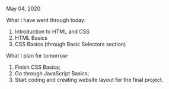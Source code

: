 May 04, 2020

What I have went through today:
1. Introduction to HTML and CSS
2. HTML Basics
3. CSS Basics (through Basic Selectors section)

What I plan for tomorrow:
1. Finish CSS Basics;
2. Go through JavaScript Basics;
3. Start coding and creating website layout for the final project.

